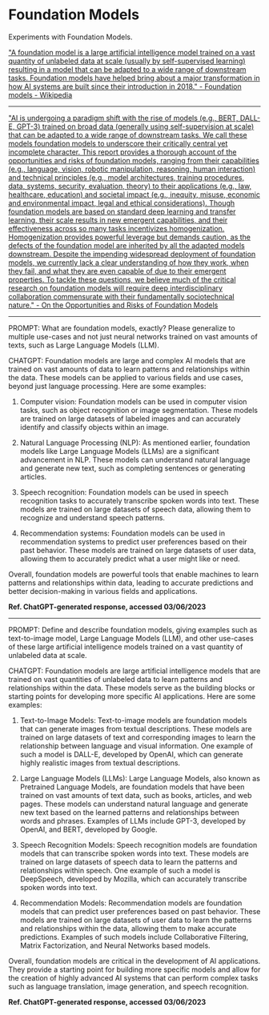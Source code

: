 # Foundation Models
Experiments with Foundation Models.

["A foundation model is a large artificial intelligence model trained on a vast quantity of unlabeled data at scale (usually by self-supervised learning) resulting in a model that can be adapted to a wide range of downstream tasks. Foundation models have helped bring about a major transformation in how AI systems are built since their introduction in 2018." - Foundation models - Wikipedia](https://en.wikipedia.org/wiki/Foundation_models)

- - - - - - - - - - - - - - - - -

["AI is undergoing a paradigm shift with the rise of models (e.g., BERT, DALL-E, GPT-3) trained on broad
data (generally using self-supervision at scale) that can be adapted to a wide range of downstream tasks.
We call these models foundation models to underscore their critically central yet incomplete character.
This report provides a thorough account of the opportunities and risks of foundation models, ranging
from their capabilities (e.g., language, vision, robotic manipulation, reasoning, human interaction) and
technical principles (e.g., model architectures, training procedures, data, systems, security, evaluation,
theory) to their applications (e.g., law, healthcare, education) and societal impact (e.g., inequity, misuse,
economic and environmental impact, legal and ethical considerations). Though foundation models are
based on standard deep learning and transfer learning, their scale results in new emergent capabilities,
and their effectiveness across so many tasks incentivizes homogenization. Homogenization provides
powerful leverage but demands caution, as the defects of the foundation model are inherited by all the
adapted models downstream. Despite the impending widespread deployment of foundation models,
we currently lack a clear understanding of how they work, when they fail, and what they are even
capable of due to their emergent properties. To tackle these questions, we believe much of the critical
research on foundation models will require deep interdisciplinary collaboration commensurate with
their fundamentally sociotechnical nature." - On the Opportunities and Risks of Foundation Models](https://arxiv.org/abs/2108.07258)

- - - - - - - - - - - - - - - - -

PROMPT: What are foundation models, exactly? Please generalize to multiple use-cases and not just neural networks trained on vast amounts of texts, such as Large Language Models (LLM).

CHATGPT: Foundation models are large and complex AI models that are trained on vast amounts of data to learn patterns and relationships within the data. These models can be applied to various fields and use cases, beyond just language processing. Here are some examples:

1. Computer vision: Foundation models can be used in computer vision tasks, such as object recognition or image segmentation. These models are trained on large datasets of labeled images and can accurately identify and classify objects within an image.

2. Natural Language Processing (NLP): As mentioned earlier, foundation models like Large Language Models (LLMs) are a significant advancement in NLP. These models can understand natural language and generate new text, such as completing sentences or generating articles.

3. Speech recognition: Foundation models can be used in speech recognition tasks to accurately transcribe spoken words into text. These models are trained on large datasets of speech data, allowing them to recognize and understand speech patterns.

4. Recommendation systems: Foundation models can be used in recommendation systems to predict user preferences based on their past behavior. These models are trained on large datasets of user data, allowing them to accurately predict what a user might like or need.

Overall, foundation models are powerful tools that enable machines to learn patterns and relationships within data, leading to accurate predictions and better decision-making in various fields and applications.

__Ref. ChatGPT-generated response, accessed 03/06/2023__

- - - - - - - - - - - - - - - - -

PROMPT: Define and describe foundation models, giving examples such as text-to-image model, Large Language Models (LLM), and other use-cases of these large artificial intelligence models trained on a vast quantity of unlabeled data at scale.

CHATGPT: Foundation models are large artificial intelligence models that are trained on vast quantities of unlabeled data to learn patterns and relationships within the data. These models serve as the building blocks or starting points for developing more specific AI applications. Here are some examples:

1. Text-to-Image Models: Text-to-image models are foundation models that can generate images from textual descriptions. These models are trained on large datasets of text and corresponding images to learn the relationship between language and visual information. One example of such a model is DALL-E, developed by OpenAI, which can generate highly realistic images from textual descriptions.

2. Large Language Models (LLMs): Large Language Models, also known as Pretrained Language Models, are foundation models that have been trained on vast amounts of text data, such as books, articles, and web pages. These models can understand natural language and generate new text based on the learned patterns and relationships between words and phrases. Examples of LLMs include GPT-3, developed by OpenAI, and BERT, developed by Google.

3. Speech Recognition Models: Speech recognition models are foundation models that can transcribe spoken words into text. These models are trained on large datasets of speech data to learn the patterns and relationships within speech. One example of such a model is DeepSpeech, developed by Mozilla, which can accurately transcribe spoken words into text.

4. Recommendation Models: Recommendation models are foundation models that can predict user preferences based on past behavior. These models are trained on large datasets of user data to learn the patterns and relationships within the data, allowing them to make accurate predictions. Examples of such models include Collaborative Filtering, Matrix Factorization, and Neural Networks based models.

Overall, foundation models are critical in the development of AI applications. They provide a starting point for building more specific models and allow for the creation of highly advanced AI systems that can perform complex tasks such as language translation, image generation, and speech recognition.

__Ref. ChatGPT-generated response, accessed 03/06/2023__
